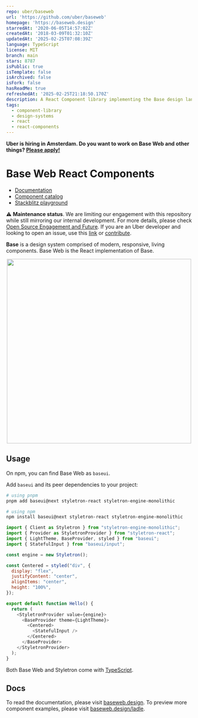 ```yaml
---
repo: uber/baseweb
url: 'https://github.com/uber/baseweb'
homepage: 'https://baseweb.design'
starredAt: '2020-06-05T14:57:02Z'
createdAt: '2018-03-09T01:32:10Z'
updatedAt: '2025-02-25T07:08:39Z'
language: TypeScript
license: MIT
branch: main
stars: 8787
isPublic: true
isTemplate: false
isArchived: false
isFork: false
hasReadMe: true
refreshedAt: '2025-02-25T21:18:50.170Z'
description: A React Component library implementing the Base design language
tags:
  - component-library
  - design-systems
  - react
  - react-components
---
```


**Uber is hiring in Amsterdam. Do you want to work on Base Web and other things? <a href="https://www.uber.com/global/en/careers/list/130852/">Please apply!</a>**

<h1>Base Web React Components</h1>

- [Documentation](https://baseweb.design)
- [Component catalog](https://baseweb.design/ladle)
- [Stackblitz playground](https://baseweb.design/new)

⚠️ **Maintenance status**. We are limiting our engagement with this repository while still mirroring our internal development. For more details, please check [Open Source Engagement and Future](https://baseweb.design/blog/open-source-engagement/). If you are an Uber developer and looking to open an issue, use this [link](https://t.uber.com/ui-platform-bug-2) or [contribute](https://p.uber.com/base-code).

**Base** is a design system comprised of modern, responsive, living components. Base Web is the React implementation of Base.

<p align="center">
  <a href="https://baseweb.design">
    <img width="500px" src="https://i.imgur.com/UaRZdTq.png">
  </a>
</p>

## Usage

On npm, you can find Base Web as `baseui`.

Add `baseui` and its peer dependencies to your project:

```bash
# using pnpm
pnpm add baseui@next styletron-react styletron-engine-monolithic

# using npm
npm install baseui@next styletron-react styletron-engine-monolithic
```

```javascript
import { Client as Styletron } from "styletron-engine-monolithic";
import { Provider as StyletronProvider } from "styletron-react";
import { LightTheme, BaseProvider, styled } from "baseui";
import { StatefulInput } from "baseui/input";

const engine = new Styletron();

const Centered = styled("div", {
  display: "flex",
  justifyContent: "center",
  alignItems: "center",
  height: "100%",
});

export default function Hello() {
  return (
    <StyletronProvider value={engine}>
      <BaseProvider theme={LightTheme}>
        <Centered>
          <StatefulInput />
        </Centered>
      </BaseProvider>
    </StyletronProvider>
  );
}
```

Both Base Web and Styletron come with [TypeScript](https://www.typescriptlang.org/index.html).

## Docs

To read the documentation, please visit [baseweb.design](https://baseweb.design). To preview more component examples, please visit [baseweb.design/ladle](https://baseweb.design/ladle).
